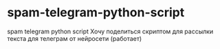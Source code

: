 # spam-telegram-python-script
spam telegram python script
Хочу поделиться скриптом для рассылки текста для телеграм от нейросети (работает)
